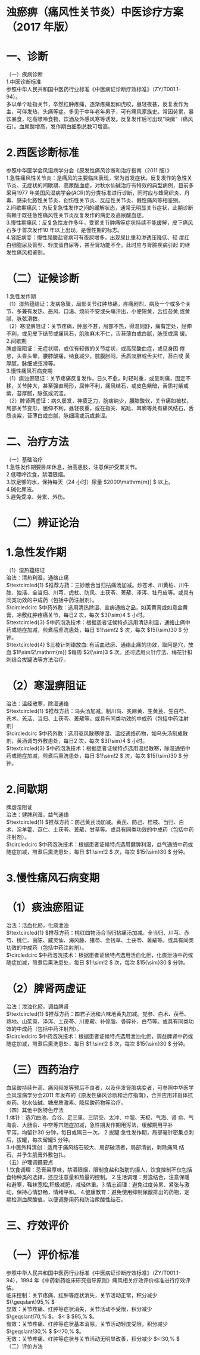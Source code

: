 # 浊瘀痹（痛风性关节炎）中医诊疗方案 （2017 年版）  
# 一、诊断  
（一）疾病诊断  
1.中医诊断标准  
参照中华人民共和国中医药行业标准《中医病证诊断疗效标准》（ZY/T001.1-94）。  
多以单个趾指关节，卒然红肿疼痛，逐渐疼痛剧如虎咬，昼轻夜甚，反复发作为主，可伴发热，头痛等症。多见于中年老年男子，可有痛风家族史。常因劳累，暴饮暴食，吃高嘌呤食物，饮酒及外感风寒等诱发。反复发作后可出现“块瘰”（痛风石）。血尿酸增高，发作期白细胞总数可增高。  
# 2.西医诊断标准  
参照中华医学会风湿病学分会《原发性痛风诊断和治疗指南（2011 版）》  
1.急性痛风性关节炎：是痛风的主要临床表现，常为首发症状。反复发作的急性关节炎、无症状的间歇期、高尿酸血症，对秋水仙碱治疗有特效的典型病例，目前多采用1977 年美国风湿病学会(ACR)的分类标准进行诊断，同时应与蜂窝织炎、丹毒、感染化脓性关节炎、创伤性关节炎、反应性关节炎、假性痛风等相鉴别。  
2.间歇期痛风：为反复急性发作之间的缓解状态，通常无明显关节症状，此期诊断有赖于既往急性痛风性关节炎反复发作的病史及高尿酸血症。  
3.慢性期痛风：反复急性发作多年，受累关节肿痛等症状持续不能缓解，皮下痛风石多于首次发作10 年以上出现，是慢性期的标志。  
4.肾脏病变：慢性尿酸盐肾病可有夜尿增多，出现尿比重和渗透压降低、轻 度红白细胞尿及管型、轻度蛋自尿等，甚至肾功能不全。此时应与肾脏疾病引起 的继发性痛风相鉴别。  
# （二）证候诊断  
1.急性发作期  
（1）湿热蕴结证：发病急骤，局部关节红肿热痛，疼痛剧烈，病及一个或多个关节，多兼有发热、恶风、口渴、烦闷不安或头痛汗出，小便短黄，舌红苔黄,或黄腻，脉弦滑数。  
（2）寒湿痹阻证：关节疼痛，肿胀不甚，局部不热，得温则舒，痛有定处，屈伸不利，或见皮下结节或痛风石，肌肤麻木不仁，舌苔薄白或白腻，脉弦或濡 缓。  
2.间歇期  
脾虚湿阻证：无症状期，或仅有轻微的关节症状，或高尿酸血症，或见身困 倦怠，头昏头晕，腰膝酸痛，纳食减少，脘腹胀闷，舌质淡胖或舌尖红，苔白或 黄厚腻，脉细或弦滑等。  
3.慢性痛风石病变期  
（1）痰浊瘀阻证：关节疼痛反复发作，日久不愈，时轻时重，或呈刺痛，固定不移，关节肿大，甚至强直畸形，屈伸不利，痛风结石，或皮色紫暗，舌质衬紫或紫，苔厚腻，脉弦或沉涩。  
（2）脾肾两虚证：病久屡发，神疲乏力，脘痞纳少，腰膝酸软，关节痛如被杖，局部关节变形，屈伸不利，昼轻夜重，或在指尖、跖趾、耳廓等处有痛风结石，舌质淡紫，苔薄白或白腻，脉细濡或沉或兼涩。  
# 二、治疗方法  
（一）基础治疗  
1.急性发作期要卧床休息，抬高患肢，注意保护受累关节。  
2.低嘌呤饮食，禁酒限烟。  
3.饮足够的水，保持每天（24 小时）尿量 $2000\mathrm{m}] $ 以上。  
4.碱化尿液。  
5.避免受凉、劳累、外伤。  
# （二）辨证论治  
# 1.急性发作期  
（1）湿热蕴结证  
治法：清热利湿，通络止痛  
$\textcircled{1} $推荐方药：三妙散合当归拈痛汤加减。炒苍术、川黄柏、川牛膝、独活、全当归、川芎、虎杖、防风、土茯苓、萆薢、泽泻、牡丹皮等。或具有同类功效的中成药（包括中药注射剂）。  
$\circledcirc $中药外敷：选用清热除湿、宣痹通络之品，如芙黄膏或如意金黄膏，凃敷红肿疼痛关节，每日2 次，每次 $3{\sim}4 $ 小时。  
$\textcircled{3} $中药泡洗技术：根据患者证候特点选用清热利湿，通络止痛中药或随症加减，煎煮后熏洗患处，每日 $1\!\sim\!2 $ 次，每次 $15{\sim}30 $ 分钟。  
$\textcircled{4} $三棱针刺络放血: 有活血祛瘀、通络止痛的功效，取阿是穴，放血 $1\!\sim\!2\mathrm{m}] $每周 $2{\sim}3 $ 次。还可选用火针疗法、梅花针扣刺结合拔罐法等方法治疗。  
# （2）寒湿痹阻证  
治法：温经散寒，除湿通络  
$\textcircled{1} $推荐方药：乌头汤加减。制川乌、炙麻黄、生黄芪、生白芍、苍术、羌活、当归、土茯苓、萆薢等。或具有同类功效的中成药（包括中药注射剂）  
$\circledcirc $中药外敷：选用驱风散寒除湿、温经通络药物，如乌头汤制成散剂，黄酒调匀外敷患处，每日2 次，每次 $3{\sim}4 $ 小时。  
$\textcircled{3} $中药泡洗技术：根据患者证候特点选用温经散寒，除湿通络中药或随症加减，煎煮后熏洗患处，每日 $1\!\sim\!2 $ 次，每次 $15{\sim}30 $ 分钟。  
# 2.间歇期  
脾虚湿阻证  
治法：健脾利湿，益气通络  
$\textcircled{1} $推荐方药：防己黄芪汤加减。黄芪、防己、桂枝、当归、白术、淫羊藿、苡仁、土茯苓、萆薢、甘草等。或具有同类功效的中成药（包括中药注射剂）。  
$\circledcirc $中药泡洗技术：根据患者证候特点选用健脾利湿，益气通络中药或随症加减，煎煮后熏洗患处，每日 $1\!\sim\!2 $ 次，每次 $15{\sim}30 $ 分钟。  
# 3.慢性痛风石病变期  
# （1）痰浊瘀阻证  
治法：活血化瘀，化痰泄浊  
$\textcircled{1} $推荐方药：桃红四物汤合当归拈痛汤加减。全当归、川芎、赤芍、桃仁、茵陈、威灵仙、海风藤、猪苓、金钱草、土茯苓、萆薢等。或具有同类功效的中成药（包括中药注射剂）。  
$\circledcirc $中药泡洗技术：根据患者证候特点选用活血化瘀，化痰泄浊中药或随症加减，煎煮后熏洗患处，每日 $1\!\sim\!2 $ 次，每次 $15{\sim}30 $ 分钟。  
# （2）脾肾两虚证  
治法：泄浊化瘀，调益脾肾  
$\textcircled{1} $推荐方药：四君子汤和六味地黄丸加减。党参、白术、茯苓、熟地、山茱萸、泽泻、土茯苓、川萆薢、补骨脂、骨碎补、白芍等。或具有同类功效的中成药（包括中药注射剂）。  
$\circledcirc $中药泡洗技术：根据患者证候特点选用泄浊化瘀，调益脾肾中药或随症加减，煎煮后熏洗患处，每日 $1\!\sim\!2 $ 次，每次 $15{\sim}30 $ 分钟。  
# （三）西药治疗  
血尿酸持续升高、痛风频发等预后不良者，以及伴发肾脏病变者，可参照中华医学会风湿病学分会2011 年发布的《原发性痛风诊断和治疗指南》，合并应用非甾体抗炎药、秋水仙碱、糖皮质激素、降尿酸药物等治疗。  
（四）其他中医特色疗法  
1.体针：选穴曲池、合谷、足三里、三阴交、太冲、中脘、天枢、气海、肾 俞、气海俞、大肠俞、中空等穴随症加减，急性期发作期用泻法，缓解期用平补  
平泻，均留针30 分钟，每日或隔日一次。 2.拔罐:急性发作期，局部毫针密集点刺后，拔罐，每次留罐5 分钟。  
3.中医外科清创：适用于痛风结石较大、局部破溃者，局部清创，剥除痛风 结石，并予生肌膏外敷包扎。  
（五）护理调摄要点  
1.饮食调理：忌膏粱厚味，禁酒限烟，限制食盐和脂肪的摄人，饮食控制不仅包括食物种类的选择，还应注意量和热量的控制。 2.生活调理：劳逸结合，注意保暖和避寒，鞋袜宽松,积极减肥，减轻体重。3.情志调理：避免过度劳累、紧张与激动，保持心情舒畅，情绪平和。 4.健康教育：避免使用抑制尿酸排出的药物，定期检测血尿酸值，以便调整用药和防治尿酸性结石。  
# 三、疗效评价  
# （一）评价标准  
参照中华人民共和国中医药行业标准《中医病证诊断疗效标准》（ZY/T001.1-94），1994 年《中药新药临床研究指导原则》痛风相关疗效评价标准进行疗效评估。  
临床控制：关节疼痛、红肿等症状消失，关节活动正常，积分减少 ${\geqslant}95\,\% $  
显效：关节疼痛、红肿等症状消失，关节活动不受限，积分减少 $\geqslant\!70\,\% $， $< $ $95\,\% $。  
有效：关节疼痛、红肿等症状基本消除，关节活动轻度受限，积分减少 $\geqslant\!30\,\% $ $<\!70\,\% $。  
无效：关节疼痛、红肿等症状与关节活动无明显改善，积分减少 $<\!30\,\% $  
（二）评价方法 
